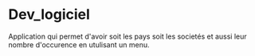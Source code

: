 # Dev_logiciel

Application qui permet d'avoir soit les pays soit les societés et aussi leur nombre d'occurence en utulisant un menu.